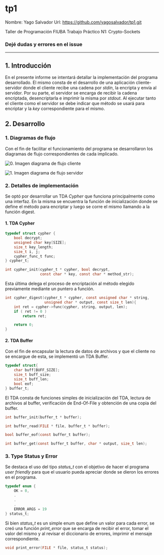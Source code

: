 # tp1
Nombre: Yago Salvador
Url: https://github.com/yagosalvador/tp1.git

Taller de Programación FIUBA Trabajo Práctico N1: Crypto-Sockets

### Dejé dudas y errores en el issue
----------------------
## 1. Introducción
En el presente informe se intentará detallar la implementación del programa desarrollado. El mismo consta de el desarrollo de una aplicación cliente-servidor donde el cliente recibe una cadena por *stdin*, la encripta y envía al servidor. Por su parte, el servidor se encarga de recibir la cadena encriptada, desencriptarla e imprimir la misma por *stdout*. Al ejecutar tanto el cliente como el servidor se debe indicar que método se usará para encriptar y la *key* correspondiente para el mismo.

## 2. Desarrollo

### 1. Diagramas de flujo

Con el fin de facilitar el funcionamiento del programa se desarrollaron los diagramas de flujo correspondientes de cada implicado.

![0. Imagen diagrama de flujo cliente](img/Diagrama_flujo_cliente.png)

![1. Imagen diagrama de flujo servidor](img/Diagrama_flujo_servidor.png)

### 2. Detalles de implementación

Se optó por desarrollar un TDA *Cypher* que funciona principalmente como una interfaz. En la misma se encuentra la función de inicialización donde se define el método para encriptar y luego se corre el mismo llamando a la función digest. 

#### 1. TDA Cypher
```C
typedef struct cypher {
	bool decrypt;
	unsigned char key[SIZE];
	size_t key_length;
	size_t i, j;
	cypher_func_t func;
} cypher_t;

int cypher_init(cypher_t * cypher, bool decrypt, 
			    const char * key, const char * method_str);
```

Esta última delega el proceso de encriptación al método elegido previamente mediante un puntero a función. 

```C
int cypher_digest(cypher_t * cypher, const unsigned char * string, 
			      unsigned char * output, const size_t len){
	int ret = cypher->func(cypher, string, output, len);
	if ( ret != 0 )
		return ret;

	return 0;
}
```

#### 2. TDA Buffer

Con el fin de encapsular la lectura de datos de archivos y que el cliente no se encargue de esta, se implementó un TDA Buffer.

```C
typedef struct{
	char buff[BUFF_SIZE];
	size_t buff_size;
	size_t buff_len;
	bool eof;
} buffer_t;
```
El TDA consta de funciones simples de inicialización del TDA, lectura de archivos al buffer, verificación de End-Of-File y obtención de una copia del buffer.

```C
int buffer_init(buffer_t * buffer);

int buffer_read(FILE * file, buffer_t * buffer);

bool buffer_eof(const buffer_t buffer);

int buffer_get(const buffer_t buffer, char * output, size_t len);
```

### 3. Type Status y Error

Se destaca el uso del tipo *status_t* con el objetivo de hacer el programa *user friendly* para que el usuario pueda apreciar donde se dieron los errores en el programa. 

```C
typedef enum {
	OK = 0,
	.
	.
	.
	ERROR_ARGS = 19
} status_t;
```

Si bien *status_t* es un simple enum que define un valor para cada error, se creó una función *print_error* que se encarga de recibir el error, tomar el valor del mismo y al revisar el diccionario de errores, imprimir el mensaje correspondiente.

```C
void print_error(FILE * file, status_t status);
```
